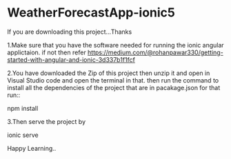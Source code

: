﻿# WeatherForecastApp-ionic5

If you are downloading this project...Thanks

1.Make sure that you have the software needed for running the ionic angular applictaion. 
if not then refer https://medium.com/@rohanpawar330/getting-started-with-angular-and-ionic-3d337b1f1fcf

2.You have downloaded the Zip of this project then unzip it and open in Visual Studio code and open the terminal in that.
 then run the command to install all the dependencies of the project that are in pacakage.json
 for that run::
 
 npm install
 
 3.Then serve the project by
 
 ionic serve
 
 Happy Learning..
